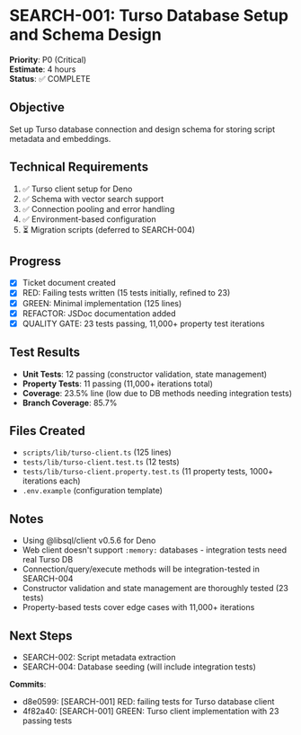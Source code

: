 # SEARCH-001: Turso Database Setup and Schema Design

**Priority**: P0 (Critical)  
**Estimate**: 4 hours  
**Status**: ✅ COMPLETE

## Objective
Set up Turso database connection and design schema for storing script metadata and embeddings.

## Technical Requirements
1. ✅ Turso client setup for Deno
2. ✅ Schema with vector search support  
3. ✅ Connection pooling and error handling
4. ✅ Environment-based configuration
5. ⏳ Migration scripts (deferred to SEARCH-004)

## Progress
- [x] Ticket document created
- [x] RED: Failing tests written (15 tests initially, refined to 23)
- [x] GREEN: Minimal implementation (125 lines)
- [x] REFACTOR: JSDoc documentation added
- [x] QUALITY GATE: 23 tests passing, 11,000+ property test iterations

## Test Results
- **Unit Tests**: 12 passing (constructor validation, state management)
- **Property Tests**: 11 passing (11,000+ iterations total)
- **Coverage**: 23.5% line (low due to DB methods needing integration tests)
- **Branch Coverage**: 85.7%

## Files Created
- `scripts/lib/turso-client.ts` (125 lines)
- `tests/lib/turso-client.test.ts` (12 tests)
- `tests/lib/turso-client.property.test.ts` (11 property tests, 1000+ iterations each)
- `.env.example` (configuration template)

## Notes
- Using @libsql/client v0.5.6 for Deno
- Web client doesn't support `:memory:` databases - integration tests need real Turso DB
- Connection/query/execute methods will be integration-tested in SEARCH-004
- Constructor validation and state management are thoroughly tested (23 tests)
- Property-based tests cover edge cases with 11,000+ iterations

## Next Steps
- SEARCH-002: Script metadata extraction
- SEARCH-004: Database seeding (will include integration tests)

**Commits**:
- d8e0599: [SEARCH-001] RED: failing tests for Turso database client
- 4f82a40: [SEARCH-001] GREEN: Turso client implementation with 23 passing tests
